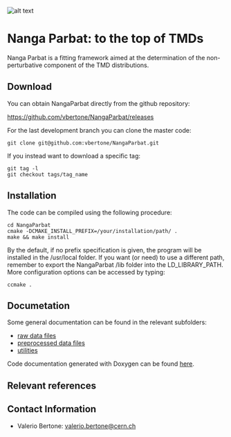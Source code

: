 ![alt text](https://github.com/vbertone/NangaParbat/raw/master/doc/NangaParbatPanoramic.png
 "Nanga Parbat")

# Nanga Parbat: to the top of TMDs

Nanga Parbat is a fitting framework aimed at the determination of the
non-perturbative component of the TMD distributions.

## Download

You can obtain NangaParbat directly from the github repository:

https://github.com/vbertone/NangaParbat/releases

For the last development branch you can clone the master code:

```Shell
git clone git@github.com:vbertone/NangaParbat.git
```

If you instead want to download a specific tag:

```Shell
git tag -l
git checkout tags/tag_name
```
## Installation 

The code can be compiled using the following procedure:

```Shell
cd NangaParbat
cmake -DCMAKE_INSTALL_PREFIX=/your/installation/path/ .
make && make install
```
By the default, if no prefix specification is given, the program will
be installed in the /usr/local folder. If you want (or need) to use a
different path, remember to export the NangaParbat /lib folder into the
LD_LIBRARY_PATH. More configuration options can be accessed by typing:

```Shell
ccmake .
```

## Documetation

Some general documentation can be found in the relevant subfolders:

- [raw data files](rawdata/)
- [preprocessed data files](data/)
- [utilities](run/)

Code documentation generated with Doxygen can be found [here](https://vbertone.github.io/NangaParbat/html/index.html).

## Relevant references


## Contact Information

- Valerio Bertone: valerio.bertone@cern.ch
